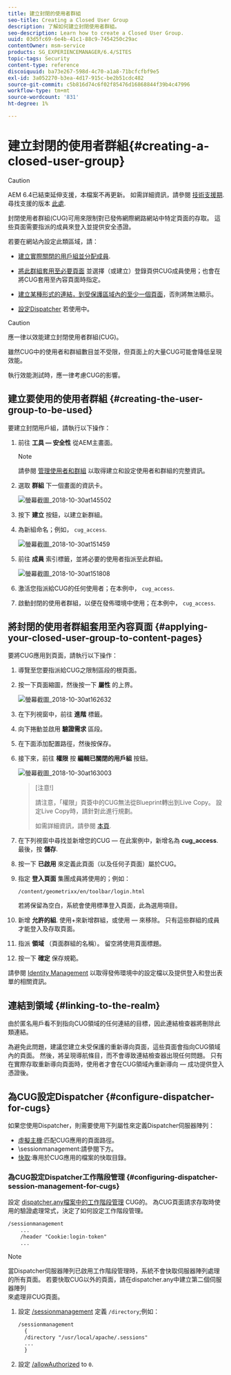```yaml
---
title: 建立封閉的使用者群組
seo-title: Creating a Closed User Group
description: 了解如何建立封閉使用者群組。
seo-description: Learn how to create a Closed User Group.
uuid: 03d5fc69-6e4b-41c1-88c9-7454250c29ac
contentOwner: msm-service
products: SG_EXPERIENCEMANAGER/6.4/SITES
topic-tags: Security
content-type: reference
discoiquuid: ba73e267-598d-4c70-a1a8-71bcfcfbf9e5
exl-id: 3a052270-b3ea-4d17-915c-be2b51cdc482
source-git-commit: c5b816d74c6f02f85476d16868844f39b4c47996
workflow-type: tm+mt
source-wordcount: '831'
ht-degree: 1%

---
```


# 建立封閉的使用者群組{#creating-a-closed-user-group}

>[!CAUTION]
>
>AEM 6.4已結束延伸支援，本檔案不再更新。 如需詳細資訊，請參閱 [技術支援期](https://helpx.adobe.com//tw/support/programs/eol-matrix.html). 尋找支援的版本 [此處](https://experienceleague.adobe.com/docs/).

封閉使用者群組(CUG)可用來限制對已發佈網際網路網站中特定頁面的存取。 這些頁面需要指派的成員來登入並提供安全憑證。

若要在網站內設定此類區域，請：

* [建立實際關閉的用戶組並分配成員](#creating-the-user-group-to-be-used).

* [將此群組套用至必要頁面](#applying-your-closed-user-group-to-content-pages) 並選擇（或建立）登錄頁供CUG成員使用；也會在將CUG套用至內容頁面時指定。

* [建立某種形式的連結，到受保護區域內的至少一個頁面](#linking-to-the-realm)，否則將無法顯示。
* [設定Dispatcher](#configure-dispatcher-for-cugs) 若使用中。

>[!CAUTION]
>
>應一律以效能建立封閉使用者群組(CUG)。
>
>雖然CUG中的使用者和群組數目並不受限，但頁面上的大量CUG可能會降低呈現效能。
>
>執行效能測試時，應一律考慮CUG的影響。

## 建立要使用的使用者群組 {#creating-the-user-group-to-be-used}

要建立封閉用戶組，請執行以下操作：

1. 前往 **工具 — 安全性** 從AEM主畫面。

   >[!NOTE]
   >
   >請參閱 [管理使用者和群組](/help/sites-administering/security.md#managing-users-and-groups) 以取得建立和設定使用者和群組的完整資訊。

1. 選取 **群組** 下一個畫面的資訊卡。

   ![螢幕截圖_2018-10-30at145502](assets/screenshot_2018-10-30at145502.png)

1. 按下 **建立** 按鈕，以建立新群組。
1. 為新組命名；例如， `cug_access`.

   ![螢幕截圖_2018-10-30at151459](assets/screenshot_2018-10-30at151459.png)

1. 前往 **成員** 索引標籤，並將必要的使用者指派至此群組。

   ![螢幕截圖_2018-10-30at151808](assets/screenshot_2018-10-30at151808.png)

1. 激活您指派給CUG的任何使用者；在本例中， `cug_access`.
1. 啟動封閉的使用者群組，以便在發佈環境中使用；在本例中， `cug_access`.

## 將封閉的使用者群組套用至內容頁面 {#applying-your-closed-user-group-to-content-pages}

要將CUG應用到頁面，請執行以下操作：

1. 導覽至您要指派給CUG之限制區段的根頁面。
1. 按一下頁面縮圖，然後按一下 **屬性** 的上界。

   ![螢幕截圖_2018-10-30at162632](assets/screenshot_2018-10-30at162632.png)

1. 在下列視窗中，前往 **進階** 標籤。
1. 向下捲動並啟用 **驗證需求** 區段。

1. 在下面添加配置路徑，然後按保存。
1. 接下來，前往 **權限** 按 **編輯已關閉的用戶組** 按鈕。

   ![螢幕截圖_2018-10-30at163003](assets/screenshot_2018-10-30at163003.png)

   >[注意!]
   >
   > 請注意，「權限」頁簽中的CUG無法從Blueprint轉出到Live Copy。 設定Live Copy時，請針對此進行規劃。
   >
   > 如需詳細資訊，請參閱 [本頁](closed-user-groups.md#aem-livecopy).

1. 在下列視窗中尋找並新增您的CUG — 在此案例中，新增名為 **cug_access**. 最後，按 **儲存**.
1. 按一下 **已啟用** 來定義此頁面（以及任何子頁面）屬於CUG。
1. 指定 **登入頁面** 集團成員將使用的；例如：

   `/content/geometrixx/en/toolbar/login.html`

   若將保留為空白，系統會使用標準登入頁面，此為選用項目。

1. 新增 **允許的組**. 使用+來新增群組，或使用 — 來移除。 只有這些群組的成員才能登入及存取頁面。
1. 指派 **領域** （頁面群組的名稱）。 留空將使用頁面標題。
1. 按一下 **確定** 保存規範。

請參閱 [Identity Management](/help/sites-administering/identity-management.md) 以取得發佈環境中的設定檔以及提供登入和登出表單的相關資訊。

## 連結到領域 {#linking-to-the-realm}

由於匿名用戶看不到指向CUG領域的任何連結的目標，因此連結檢查器將刪除此類連結。

為避免此問題，建議您建立未受保護的重新導向頁面，這些頁面會指向CUG領域內的頁面。 然後，將呈現導航條目，而不會導致連結檢查器出現任何問題。 只有在實際存取重新導向頁面時，使用者才會在CUG領域內重新導向 — 成功提供登入憑證後。

## 為CUG設定Dispatcher {#configure-dispatcher-for-cugs}

如果您使用Dispatcher，則需要使用下列屬性來定義Dispatcher伺服器陣列：

* [虛擬主機](https://helpx.adobe.com/experience-manager/dispatcher/using/dispatcher-configuration.html#identifying-virtual-hosts-virtualhosts):匹配CUG應用的頁面路徑。
* \sessionmanagement:請參閱下方。
* [快取](https://helpx.adobe.com/experience-manager/dispatcher/using/dispatcher-configuration.html#configuring-the-dispatcher-cache-cache):專用於CUG應用的檔案的快取目錄。

### 為CUG設定Dispatcher工作階段管理 {#configuring-dispatcher-session-management-for-cugs}

設定 [dispatcher.any檔案中的工作階段管理](https://helpx.adobe.com/experience-manager/dispatcher/using/dispatcher-configuration.html#enabling-secure-sessions-sessionmanagement) CUG的。 為CUG頁面請求存取時使用的驗證處理常式，決定了如何設定工作階段管理。

```xml
/sessionmanagement
    ...
    /header "Cookie:login-token" 
    ...
```

>[!NOTE]
>
>當Dispatcher伺服器陣列已啟用工作階段管理時，系統不會快取伺服器陣列處理的所有頁面。 若要快取CUG以外的頁面，請在dispatcher.any中建立第二個伺服器陣列\
>來處理非CUG頁面。

1. 設定 [/sessionmanagement](https://helpx.adobe.com/experience-manager/dispatcher/using/dispatcher-configuration.html#enabling-secure-sessions-sessionmanagement) 定義 `/directory`;例如：

   ```xml
   /sessionmanagement
     {
     /directory "/usr/local/apache/.sessions"
     ...
     }
   ```

1. 設定 [/allowAuthorized](https://helpx.adobe.com/experience-manager/dispatcher/using/dispatcher-configuration.html#caching-when-authentication-is-used) to `0`.
